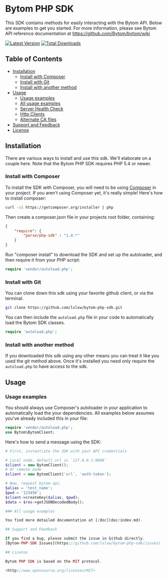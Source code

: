 # Bytom PHP SDK

This SDK contains methods for easily interacting with the Bytom API.
Below are examples to get you started. For more information, please see Bytom API reference
documentation at https://github.com/Bytom/bytom/wiki

[![Latest Version](https://img.shields.io/badge/releases-v1.0.1-green.svg)](https://github.com/lxlxw/bytom-php-sdk/releases)
[![Total Downloads](https://img.shields.io/badge/packagist-v1.0.1-yellowgreen.svg)](https://packagist.org/packages/lxlxw/bytom-php-sdk)

## Table of Contents
- [Installation](#installation)
    - [Install with Composer](#install-with-composer)
    - [Install with Git](#install-with-git)
    - [Install with another method](#install-with-another-method)
- [Usage](#usage)
    - [Usage examples](#usage-examples)
    - [All usage examples](#all-usage-examples)
    - [Server Health Check](#server-health-check)
    - [Http Clients](#http-clients)
    - [Alternate CA files](#alternate-ca-file)
- [Support and Feedback](#support-and-feedback)
- [License](#license)

## Installation

There are various ways to install and use this sdk. We'll elaborate on a couple here. Note that the Bytom PHP SDK requires PHP 5.4 or newer.

### Install with Composer

To install the SDK with Composer, you will need to be using [Composer](http://getcomposer.org/)
in your project.
If you aren't using Composer yet, it's really simple! Here's how to install
composer:

```bash
curl -sS https://getcomposer.org/installer | php
```

Then create a composer.json file in your projects root folder, containing:

```json
{
    "require": {
        "parse/php-sdk" : "1.4.*"
    }
}
```

Run "composer install" to download the SDK and set up the autoloader,
and then require it from your PHP script:

```php
require 'vendor/autoload.php';
```

### Install with Git

You can clone down this sdk using your favorite github client, or via the terminal.
```bash
git clone https://github.com/lxlxw/bytom-php-sdk.git
```

You can then include the ```autoload.php``` file in your code to automatically load the Bytom SDK classes.

```php
require 'autoload.php';
```

### Install with another method

If you downloaded this sdk using any other means you can treat it like you used the git method above.
Once it's installed you need only require the `autoload.php` to have access to the sdk.


## Usage

### Usage examples

You should always use Composer's autoloader in your application to automatically load the your dependencies. All examples below assumes you've already included this in your file:

```php
require 'vendor/autoload.php';
use Bytom\BytomClient;
```

Here's how to send a message using the SDK:

```php
# First, instantiate the SDK with your API credentials

# Local node, default url is `127.0.0.1:9888`
$client = new BytomClient();
# Or remote node
$client = new BytomClient('url', 'auth-token');

# Now, request bytom api.
$alias = 'test_name';
$pwd = '123456';
$client->createKey($alias, $pwd);
$data = $res->getJSONDecodedBody();

### All usage examples

You find more detailed documentation at [/doc](doc/index.md).

## Support and Feedback

If you find a bug, please submit the issue in Github directly.
[Bytom-PHP-SDK Issues](https://github.com/lxlxw/bytom-php-sdk/issues)

## License

Bytom PHP SDK is based on the MIT protocol.

<http://www.opensource.org/licenses/MIT>